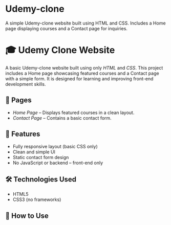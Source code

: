 # Udemy-clone
A simple Udemy-clone website built using HTML and CSS. Includes a Home page displaying courses and a Contact page for inquiries.
# 🎓 Udemy Clone Website

A basic Udemy-clone website built using only *HTML* and *CSS*. This project includes a Home page showcasing featured courses and a Contact page with a simple form. It is designed for learning and improving front-end development skills.

## 📁 Pages

- *Home Page* – Displays featured courses in a clean layout.
- *Contact Page* – Contains a basic contact form.

## 🚀 Features

- Fully responsive layout (basic CSS only)
- Clean and simple UI
- Static contact form design
- No JavaScript or backend – front-end only

## 🛠 Technologies Used

- HTML5  
- CSS3 (no frameworks)

## 🔧 How to Use


